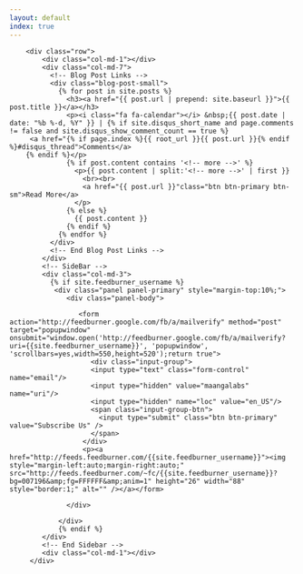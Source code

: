 ```yaml
---
layout: default
index: true
---
```



        <div class="row">
            <div class="col-md-1"></div>
            <div class="col-md-7">
              <!-- Blog Post Links -->
              <div class="blog-post-small">
                {% for post in site.posts %}
                  <h3><a href="{{ post.url | prepend: site.baseurl }}">{{ post.title }}</a></h3>
                  <p><i class="fa fa-calendar"></i> &nbsp;{{ post.date | date: "%b %-d, %Y" }} | {% if site.disqus_short_name and page.comments != false and site.disqus_show_comment_count == true %}
         <a href="{% if page.index %}{{ root_url }}{{ post.url }}{% endif %}#disqus_thread">Comments</a>
        {% endif %}</p>
                  {% if post.content contains '<!-- more -->' %}
                    <p>{{ post.content | split:'<!-- more -->' | first }}
                      <br><br>
                      <a href="{{ post.url }}"class="btn btn-primary btn-sm">Read More</a>
                    </p>
                  {% else %}
                    {{ post.content }}
                  {% endif %}
                {% endfor %}
              </div>
              <!-- End Blog Post Links -->
            </div>
            <!-- SideBar -->
            <div class="col-md-3">
              {% if site.feedburner_username %}
               <div class="panel panel-primary" style="margin-top:10%;">
                  <div class="panel-body">
                    
                     <form action="http://feedburner.google.com/fb/a/mailverify" method="post" target="popupwindow" onsubmit="window.open('http://feedburner.google.com/fb/a/mailverify?uri={{site.feedburner_username}}', 'popupwindow', 'scrollbars=yes,width=550,height=520');return true">
                        <div class="input-group">
                        <input type="text" class="form-control" name="email"/>
                        <input type="hidden" value="maangalabs" name="uri"/>
                        <input type="hidden" name="loc" value="en_US"/>
                        <span class="input-group-btn">
                          <input type="submit" class="btn btn-primary" value="Subscribe Us" />
                        </span>
                      </div>
                      <p><a href="http://feeds.feedburner.com/{{site.feedburner_username}}"><img style="margin-left:auto;margin-right:auto;" src="http://feeds.feedburner.com/~fc/{{site.feedburner_username}}?bg=007196&amp;fg=FFFFFF&amp;anim=1" height="26" width="88" style="border:1;" alt="" /></a></form>

                  </div>

                </div>
                {% endif %}
            </div>
            <!-- End Sidebar -->
            <div class="col-md-1"></div>
         </div>

